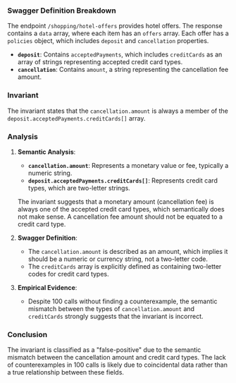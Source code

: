 ### Swagger Definition Breakdown

The endpoint `/shopping/hotel-offers` provides hotel offers. The response contains a `data` array, where each item has an `offers` array. Each offer has a `policies` object, which includes `deposit` and `cancellation` properties.

- **`deposit`**: Contains `acceptedPayments`, which includes `creditCards` as an array of strings representing accepted credit card types.
- **`cancellation`**: Contains `amount`, a string representing the cancellation fee amount.

### Invariant

The invariant states that the `cancellation.amount` is always a member of the `deposit.acceptedPayments.creditCards[]` array.

### Analysis

1. **Semantic Analysis**:
   - **`cancellation.amount`**: Represents a monetary value or fee, typically a numeric string.
   - **`deposit.acceptedPayments.creditCards[]`**: Represents credit card types, which are two-letter strings.
   
   The invariant suggests that a monetary amount (cancellation fee) is always one of the accepted credit card types, which semantically does not make sense. A cancellation fee amount should not be equated to a credit card type.

2. **Swagger Definition**:
   - The `cancellation.amount` is described as an amount, which implies it should be a numeric or currency string, not a two-letter code.
   - The `creditCards` array is explicitly defined as containing two-letter codes for credit card types.

3. **Empirical Evidence**:
   - Despite 100 calls without finding a counterexample, the semantic mismatch between the types of `cancellation.amount` and `creditCards` strongly suggests that the invariant is incorrect.

### Conclusion

The invariant is classified as a "false-positive" due to the semantic mismatch between the cancellation amount and credit card types. The lack of counterexamples in 100 calls is likely due to coincidental data rather than a true relationship between these fields.

